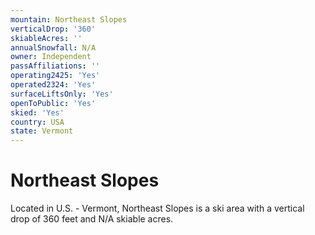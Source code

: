 ```yaml
---
mountain: Northeast Slopes
verticalDrop: '360'
skiableAcres: ''
annualSnowfall: N/A
owner: Independent
passAffiliations: ''
operating2425: 'Yes'
operated2324: 'Yes'
surfaceLiftsOnly: 'Yes'
openToPublic: 'Yes'
skied: 'Yes'
country: USA
state: Vermont
---
```


# Northeast Slopes

Located in U.S. - Vermont, Northeast Slopes is a ski area with a vertical drop of 360 feet and N/A skiable acres.
